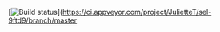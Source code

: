 [![Build status](https://ci.appveyor.com/api/projects/status/mhb81g67ojak14s3/branch/master?svg=true)](https://ci.appveyor.com/project/JulietteT/sel-9ftd9/branch/master
